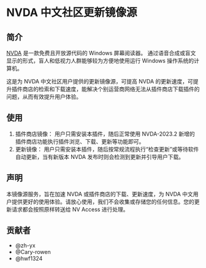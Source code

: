 # NVDA 中文社区更新镜像源


## 简介

[NVDA] 是一款免费且开放源代码的 Windows 屏幕阅读器。 通过语音合成或盲文显示的形式，盲人和低视力人群能够较为方便地使用运行 Windows 操作系统的计算机。

这是为 NVDA 中文社区用户提供的更新镜像源，可提高 NVDA 的更新速度，可提升插件商店的检索和下载速度，能解决个别运营商网络无法从插件商店下载插件的问题，从而有效提升用户体验。


## 使用
1. 插件商店镜像： 用户只需安装本插件，随后正常使用 NVDA-2023.2 新增的插件商店功能执行插件浏览、下载、更新等功能即可。
2. 更新镜像： 用户只需安装本插件，随后按常规流程执行“检查更新”或等待软件自动更新，当有新版本 NVDA 发布时则会检测到更新并引导用户下载。


## 声明

本镜像源服务，旨在加速 NVDA 或插件商店的下载、更新速度，为 NVDA 中文用户提供更好的使用体验。请放心使用，我们不会收集或存储您的任何信息。您的更新请求都会按照原样转送给 NV Access 进行处理。


## 贡献者

* @zh-yx
* @Cary-rowen
* @hwf1324

[NVDA]: https://github.com/nvaccess/nvda/
